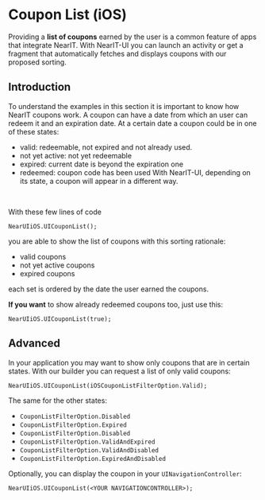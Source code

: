 # Coupon List (iOS)

Providing a **list of coupons** earned by the user is a common feature of apps that integrate NearIT. With NearIT-UI you can launch an activity or get a fragment that automatically fetches and displays coupons with our proposed sorting.

## Introduction

To understand the examples in this section it is important to know how NearIT coupons work. A coupon can have a date from which an user can redeem it and an expiration date. At a certain date a coupon could be in one of these states:

- valid: redeemable, not expired and not already used.
- not yet active: not yet redeemable
- expired: current date is beyond the expiration one
- redeemed: coupon code has been used With NearIT-UI, depending on its state, a coupon will appear in a different way.
<br>

With these few lines of code

```
NearUIiOS.UICouponList();
```
you are able to show the list of coupons with this sorting rationale:

- valid coupons
- not yet active coupons
- expired coupons

each set is ordered by the date the user earned the coupons.

**If you want** to show already redeemed coupons too, just use this:

```
NearUIiOS.UICouponList(true);
```

## Advanced

In your application you may want to show only coupons that are in certain states. With our builder you can request a list of only valid coupons:

```
NearUIiOS.UICouponList(iOSCouponListFilterOption.Valid);
```
The same for the other states:

-  ``` CouponListFilterOption.Disabled ```
- ``` CouponListFilterOption.Expired ```
- ``` CouponListFilterOption.Disabled ```
- ``` CouponListFilterOption.ValidAndExpired ```
- ``` CouponListFilterOption.ValidAndDisabled ```
- ``` CouponListFilterOption.ExpiredAndDisabled ```

Optionally, you can display the coupon in your `UINavigationController`:

```
NearUIiOS.UICouponList(<YOUR NAVIGATIONCONTROLLER>);
```
